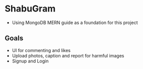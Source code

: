 # ShabuGram
- Using MongoDB MERN guide as a foundation for this project

## Goals
- UI for commenting and likes
- Upload photos, caption and report for harmful images
- Signup and Login

